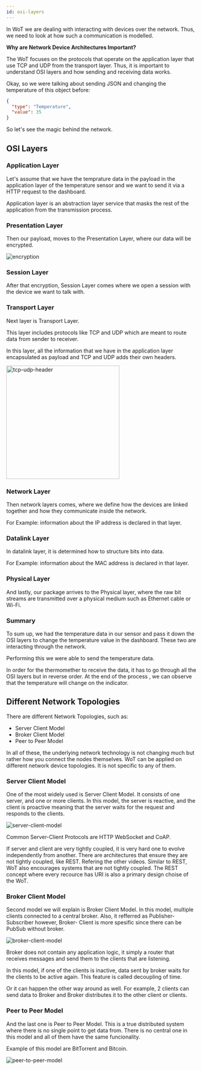 ```yaml
---
id: osi-layers
---
```


In WoT we are dealing with interacting with devices over the network. Thus, we need to look at how such a communication is modelled.

**Why are Network Device Architectures Important?**

The WoT focuses on the protocols that operate on the application layer that use TCP and UDP from the transport layer. Thus, it is important to understand OSI layers and how sending and receiving data works.

Okay, so we were talking about sending JSON and changing the temperature of this object before:

```json
{
  "type": "Temperature",
  "value": 35
}
```

So let's see the magic behind the network.

## OSI Layers

### Application Layer

Let's assume that we have the temprature data in the payload in the application layer of the temperature sensor and we want to send it via a HTTP request to the dashboard.

Application layer is an abstraction layer service that masks the rest of the application from the transmission process.

### Presentation Layer

Then our payload, moves to the Presentation Layer, where our data will be encrypted.

![encryption](/img/9-OSI-Layers/encryption.png)

### Session Layer

After that encryption, Session Layer comes where we open a session with the device we want to talk with.

### Transport Layer

Next layer is Transport Layer.

This layer includes protocols like TCP and UDP which are meant to route data from sender to receiver.

In this layer, all the information that we have in the application layer encapsulated as payload and TCP and UDP adds their own headers.

<img src="/img/9-OSI-Layers/tcp-udp-header.png" alt="tcp-udp-header" width="300"/>

### Network Layer

Then network layers comes, where we define how the devices are linked together and how they communicate inside the network.

For Example: information about the IP address is declared in that layer.

### Datalink Layer

In datalink layer, it is determined how to structure bits into data.

For Example: information about the MAC address is declared in that layer.

### Physical Layer

And lastly, our package arrives to the Physical layer, where the raw bit streams are transmitted over a physical medium such as Ethernet cable or Wi-Fi.

### Summary

To sum up, we had the temperature data in our sensor and pass it down the OSI layers to change the temperature value in the dashboard. These two are interacting through the network.

Performing this we were able to send the temperature data.

In order for the thermomether to receive the data, it has to go through all the OSI layers but in reverse order. At the end of the process , we can observe that the temperature will change on the indicator.

## Different Network Topologies

There are different Network Topologies, such as:

- Server Client Model
- Broker Client Model
- Peer to Peer Model

In all of these, the underlying network technology is not changing much but rather how you connect the nodes themselves.
WoT can be applied on different network device topologies. It is not specific to any of them.

### Server Client Model

One of the most widely used is Server Client Model. It consists of one server, and one or more clients. In this model, the server is reactive, and the client is proactive meaning that the server waits for the request and responds to the clients.

![server-client-model](/img/9-OSI-Layers/server-client-model.png)

Common Server-Client Protocols are HTTP WebSocket and CoAP.

If server and client are very tightly coupled, it is very hard one to evolve independently from another. There are architectures that ensure they are not tightly coupled, like REST. Refering the other videos.
Similar to REST, WoT also encourages systems that are not tightly coupled. The REST concept where every recource has URI is also a primary design choise of the WoT.

### Broker Client Model

Second model we will explain is Broker Client Model. In this model, multiple clients connected to a central broker. Also, it refferred as Publisher-Subscriber however, Broker- Client is more spesific since there can be PubSub without broker.

![broker-client-model](/img/9-OSI-Layers/broker-client-model.png)

Broker does not contain any application logic, it simply a router that receives messages and send them to the clients that are listening.

In this model, if one of the clients is inactive, data sent by broker waits for the clients to be active again. This feature is called decoupling of time.

Or it can happen the other way around as well. For example, 2 clients can send data to Broker and Broker distributes it to the other client or clients.

### Peer to Peer Model

And the last one is Peer to Peer Model. This is a true distributed system where there is no single point to get data from. There is no central one in this model and all of them have the same funcionality.

Example of this model are BitTorrent and Bitcoin.

![peer-to-peer-model](/img/9-OSI-Layers/peer-to-peer-model.png)
